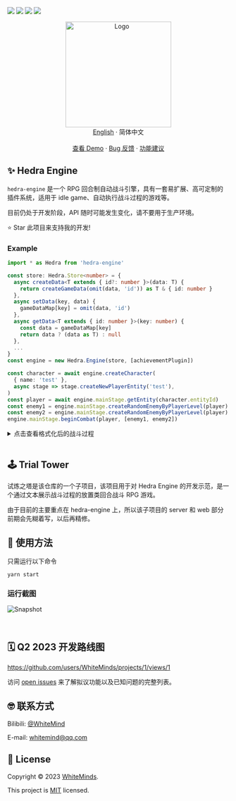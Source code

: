 ![](https://img.shields.io/github/license/WhiteMinds/trial-tower) ![](https://img.shields.io/github/languages/top/WhiteMinds/trial-tower) ![](https://img.shields.io/github/repo-size/WhiteMinds/trial-tower) ![](https://img.shields.io/github/contributors/WhiteMinds/trial-tower)

<div align="center">
  <div align="center">
    <img
      src="https://user-images.githubusercontent.com/9160743/233787310-f1cf857a-4b8a-4848-94c3-2533e6ff7ff8.svg"
      alt="Logo"
      width="240"
    />
  </div>
  <div align="center">
    <a href="README.md">
      English</a
    >
    ·
    简体中文
  </div>
  <br />
  <div align="center">
    <a href="#-trial-tower">查看 Demo</a>
    ·
    <a href="https://github.com/WhiteMinds/trial-tower/issues"
      >Bug 反馈</a
    >
    ·
    <a href="https://github.com/WhiteMinds/trial-tower/issues"
      >功能建议</a
    >
  </div>
</div>

## ✨ Hedra Engine

`hedra-engine` 是一个 RPG 回合制自动战斗引擎，具有一套易扩展、高可定制的插件系统，适用于 idle game、自动执行战斗过程的游戏等。

目前仍处于开发阶段，API 随时可能发生变化，请不要用于生产环境。

⭐ Star 此项目来支持我的开发!

### Example

```typescript
import * as Hedra from 'hedra-engine'

const store: Hedra.Store<number> = {
  async createData<T extends { id?: number }>(data: T) {
    return createGameData(omit(data, 'id')) as T & { id: number }
  },
  async setData(key, data) {
    gameDataMap[key] = omit(data, 'id')
  },
  async getData<T extends { id: number }>(key: number) {
    const data = gameDataMap[key]
    return data ? (data as T) : null
  },
  ...
}
const engine = new Hedra.Engine(store, [achievementPlugin])

const character = await engine.createCharacter(
  { name: 'test' },
  async stage => stage.createNewPlayerEntity('test'),
)
const player = await engine.mainStage.getEntity(character.entityId)
const enemy1 = engine.mainStage.createRandomEnemyByPlayerLevel(player)
const enemy2 = engine.mainStage.createRandomEnemyByPlayerLevel(player)
engine.mainStage.beginCombat(player, [enemy1, enemy2])
```

<details>
  <summary>点击查看格式化后的战斗过程</summary>
  <br/>

```
# 开始战斗，队伍信息：

## 1 号队伍成员：

### WhiteMind：

[LV.1] 普通攻击（物理）: 对单体目标造成 1 _ atk 的伤害，可附加攻击特效
[LV.1] 全神贯注: 下 3 次攻击伤害提升 100%
[LV.1] 群体火球术: 对 2 个目标造成 1 _ atk 的伤害
[LV.2] 快速连击: 对单体目标造成 2 ~ 6 次的 0.8 \* atk 的伤害，可附加攻击特效
[LV.2] 体质强化: 提升 20% 的体质
[LV.1] 灵魂收割者: 每击杀一个怪物，提升 1 点最大生命值，当前提升：10
====== 木剑 ======
等级需求：1

攻击 +1
====== 布甲 ======
等级需求：1

体质 +5
最大生命值 +10%
计算后的攻击值： 3
计算后的生命值： 121

## 2 号队伍成员：

### 🐻️：

[LV.1] 普通攻击（物理）: 对单体目标造成 1 \* atk 的伤害，可附加攻击特效

计算后的攻击值： 2
计算后的生命值： 40

### 🐒️：

[LV.1] 普通攻击（物理）: 对单体目标造成 1 _ atk 的伤害，可附加攻击特效
[LV.1] 快速连击: 对单体目标造成 2 ~ 5 次的 0.8 _ atk 的伤害，可附加攻击特效

计算后的攻击值： 2
计算后的生命值： 20
[WhiteMind] 对 [🐻️] 释放 [快速连击]，造成 2、2、2、2、2 伤害，剩余 hp 30
[🐻️] 对 [WhiteMind] 释放 [普通攻击（物理）]，造成 2 伤害，剩余 hp 119
[🐒️] 对 [WhiteMind] 释放 [普通攻击（物理）]，造成 2 伤害，剩余 hp 117
[WhiteMind] 对 [🐻️、🐒️] 释放 [群体火球术]，造成 3、3 伤害
[🐻️] 对 [WhiteMind] 释放 [普通攻击（物理）]，造成 2 伤害，剩余 hp 115
[🐒️] 对 [WhiteMind] 释放 [快速连击]，造成 1、1、1、1、1 伤害，剩余 hp 110
[WhiteMind] 对 [🐻️] 释放 [快速连击]，造成 2、2 伤害，剩余 hp 23
[🐻️] 对 [WhiteMind] 释放 [普通攻击（物理）]，造成 2 伤害，剩余 hp 108
[🐒️] 对 [WhiteMind] 释放 [快速连击]，造成 1、1 伤害，剩余 hp 106
[WhiteMind] 对 [🐻️] 释放 [普通攻击（物理）]，造成 3 伤害，剩余 hp 20
[🐻️] 对 [WhiteMind] 释放 [普通攻击（物理）]，造成 2 伤害，剩余 hp 104
[🐒️] 对 [WhiteMind] 释放 [普通攻击（物理）]，造成 2 伤害，剩余 hp 102
[WhiteMind] 释放 [全神贯注]
[🐻️] 对 [WhiteMind] 释放 [普通攻击（物理）]，造成 2 伤害，剩余 hp 100
[🐒️] 对 [WhiteMind] 释放 [快速连击]，造成 1、1、1、1 伤害，剩余 hp 96
[WhiteMind] 对 [🐻️、🐒️] 释放 [群体火球术]，造成 6、6 伤害
[🐻️] 对 [WhiteMind] 释放 [普通攻击（物理）]，造成 2 伤害，剩余 hp 94
[🐒️] 对 [WhiteMind] 释放 [快速连击]，造成 1、1 伤害，剩余 hp 92
[WhiteMind] 对 [🐻️] 释放 [普通攻击（物理）]，造成 6 伤害，剩余 hp 8
[🐻️] 对 [WhiteMind] 释放 [普通攻击（物理）]，造成 2 伤害，剩余 hp 90
[🐒️] 对 [WhiteMind] 释放 [普通攻击（物理）]，造成 2 伤害，剩余 hp 88
[WhiteMind] 击杀了 [🐻️]，战利品： [{…}]
[WhiteMind] 对 [🐻️] 释放 [快速连击]，造成 2、2、2、2、2 伤害，剩余 hp 0
[🐒️] 对 [WhiteMind] 释放 [快速连击]，造成 1、1、1、1、1 伤害，剩余 hp 83
[WhiteMind] 击杀了 [🐒️]，战利品： [{…}]
[WhiteMind] 对 [🐒️] 释放 [快速连击]，造成 2、2、2、2、2、2 伤害，剩余 hp -1
战斗胜利，战利品： (2) [{…}, {…}]
[WhiteMind] 升级至 LV.2
```

</details>

<br />

## 🕹 Trial Tower

试炼之塔是该仓库的一个子项目，该项目用于对 Hedra Engine 的开发示范，是一个通过文本展示战斗过程的放置类回合战斗 RPG 游戏。

由于目前的主要重点在 hedra-engine 上，所以该子项目的 server 和 web 部分前期会先糊着写，以后再精修。

## 🚀 使用方法

只需运行以下命令

```shell
yarn start
```

### 运行截图

![Snapshot](https://user-images.githubusercontent.com/9160743/222956665-579fc30e-213a-4a58-ae9c-210707ebce72.png)

<br />

## 🗓 Q2 2023 开发路线图

https://github.com/users/WhiteMinds/projects/1/views/1

访问 [open issues](https://github.com/WhiteMinds/trial-tower/issues) 来了解拟议功能以及已知问题的完整列表。

## 🤓 联系方式

Bilibili: [@WhiteMind](https://space.bilibili.com/23505769)

E-mail: whitemind@qq.com

## 📝 License

Copyright © 2023 [WhiteMinds](https://github.com/WhiteMinds).

This project is [MIT](https://github.com/WhiteMinds/trial-tower/blob/master/LICENSE) licensed.
